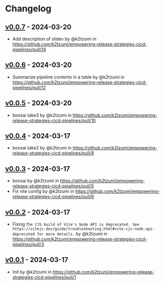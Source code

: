 # Changelog

## [v0.0.7](https://github.com/k2tzumi/empowering-release-strategies-cicd-pipelines/compare/v0.0.6...v0.0.7) - 2024-03-20
- Add description of slidev by @k2tzumi in https://github.com/k2tzumi/empowering-release-strategies-cicd-pipelines/pull/14

## [v0.0.6](https://github.com/k2tzumi/empowering-release-strategies-cicd-pipelines/compare/v0.0.5...v0.0.6) - 2024-03-20
- Summarize pipeline contents in a table by @k2tzumi in https://github.com/k2tzumi/empowering-release-strategies-cicd-pipelines/pull/12

## [v0.0.5](https://github.com/k2tzumi/empowering-release-strategies-cicd-pipelines/compare/v0.0.4...v0.0.5) - 2024-03-20
- bonsai take3 by @k2tzumi in https://github.com/k2tzumi/empowering-release-strategies-cicd-pipelines/pull/10

## [v0.0.4](https://github.com/k2tzumi/empowering-release-strategies-cicd-pipelines/compare/v0.0.3...v0.0.4) - 2024-03-17
- bonsai take2 by @k2tzumi in https://github.com/k2tzumi/empowering-release-strategies-cicd-pipelines/pull/8

## [v0.0.3](https://github.com/k2tzumi/empowering-release-strategies-cicd-pipelines/compare/v0.0.2...v0.0.3) - 2024-03-17
- bonsai by @k2tzumi in https://github.com/k2tzumi/empowering-release-strategies-cicd-pipelines/pull/5
- Fix vite config by @k2tzumi in https://github.com/k2tzumi/empowering-release-strategies-cicd-pipelines/pull/6

## [v0.0.2](https://github.com/k2tzumi/empowering-release-strategies-cicd-pipelines/compare/v0.0.1...v0.0.2) - 2024-03-17
- Fixing `The CJS build of Vite's Node API is deprecated. See https://vitejs.dev/guide/troubleshooting.html#vite-cjs-node-api-deprecated for more details.` by @k2tzumi in https://github.com/k2tzumi/empowering-release-strategies-cicd-pipelines/pull/3

## [v0.0.1](https://github.com/k2tzumi/empowering-release-strategies-cicd-pipelines/commits/v0.0.1) - 2024-03-17
- Init by @k2tzumi in https://github.com/k2tzumi/empowering-release-strategies-cicd-pipelines/pull/1

